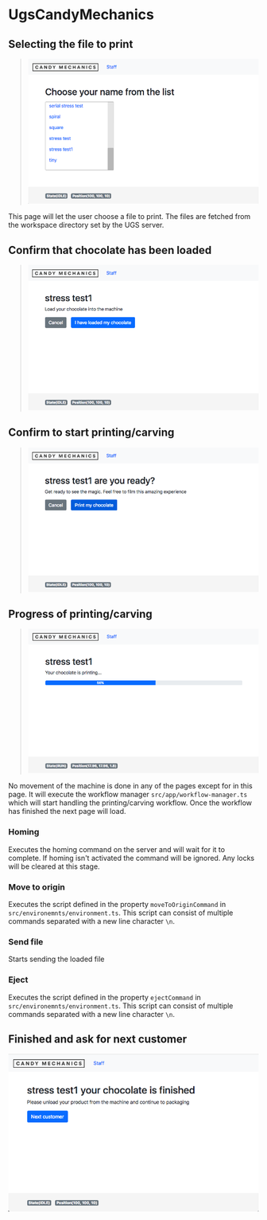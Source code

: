 # UgsCandyMechanics

## Selecting the file to print
> ![Page1](img/page1.png "Page1")

This page will let the user choose a file to print. The files are fetched from the workspace directory set by the UGS server.

## Confirm that chocolate has been loaded
> ![Page2](img/page2.png "Page2")

## Confirm to start printing/carving
> ![Page3](img/page3.png "Page3")

## Progress of printing/carving
> ![Page4](img/page4.png "Page4")

No movement of the machine is done in any of the pages except for in this page. It will execute the workflow manager `src/app/workflow-manager.ts` which will start handling the printing/carving workflow. Once the workflow has finished the next page will load.

### Homing
Executes the homing command on the server and will wait for it to complete. If homing isn't activated the command will be ignored. Any locks will be cleared at this stage.

### Move to origin
Executes the script defined in the property `moveToOriginCommand` in `src/environemnts/environment.ts`. This script can consist of multiple commands separated with a new line character `\n`.


### Send file
Starts sending the loaded file

### Eject
Executes the script defined in the property `ejectCommand` in `src/environemnts/environment.ts`. This script can consist of multiple commands separated with a new line character `\n`.

## Finished and ask for next customer
![Page5](img/page5.png "Page5")
